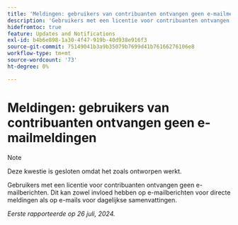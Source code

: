 ```yaml
---
title: 'Meldingen: gebruikers van contribuanten ontvangen geen e-mailmeldingen '
description: 'Gebruikers met een licentie voor contribuanten ontvangen geen e-mailberichten. Dit kan zowel invloed hebben op e-mailberichten voor directe meldingen als op e-mails voor dagelijkse samenvattingen. '
hidefromtoc: true
feature: Updates and Notifications
exl-id: b4b6e898-1a30-4f47-919b-40d938e916f3
source-git-commit: 75149041b3a9b35079b7699d41b76166276106e8
workflow-type: tm+mt
source-wordcount: '73'
ht-degree: 0%

---
```


# Meldingen: gebruikers van contribuanten ontvangen geen e-mailmeldingen

>[!NOTE]
>
>Deze kwestie is gesloten omdat het zoals ontworpen werkt.

Gebruikers met een licentie voor contribuanten ontvangen geen e-mailberichten. Dit kan zowel invloed hebben op e-mailberichten voor directe meldingen als op e-mails voor dagelijkse samenvattingen.

_Eerste rapporteerde op 26 juli, 2024._
